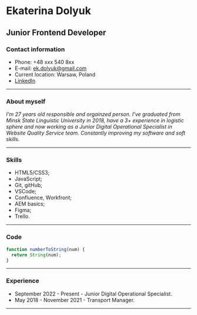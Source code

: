 # Ekaterina Dolyuk

## Junior Frontend Developer

### Contact information

- Phone: +48 xxx 540 8xx
- E-mail: ek.dolyuk@gmail.com
- Current location: Warsaw, Poland
- [LinkedIn](https://www.linkedin.com/in/ekaterina-dolyuk/)

******

### About myself

*I'm 27 years old responsible and orgainzed person. I've graduated from Minsk State Linguistic University in 2018, have a 3+ experience in logistic sphere and now working as a Junior Digital Operational Specialist in Website Quality Service team. Constantly improving my software and soft skills.*

******

### Skills

- HTML5/CSS3;
- JavaScript;
- Git, gitHub;
- VSCode;
- Confluence, Workfront;
- AEM basics;
- Figma;
- Trello.
  
******

### Code

```js
function numberToString(num) {
  return String(num);
}
```

******

### Experience

- September 2022 - Present - Junior Digital Operational Specialist.
- May 2018 - November 2021 - Transport Manager.
  
******
